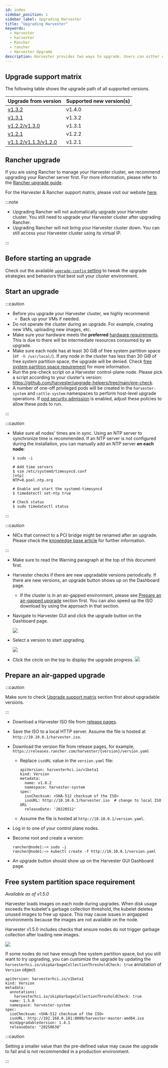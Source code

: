 ```yaml
---
id: index
sidebar_position: 1
sidebar_label: Upgrading Harvester
title: "Upgrading Harvester"
keywords:
  - Harvester
  - harvester
  - Rancher
  - rancher
  - Harvester Upgrade
description: Harvester provides two ways to upgrade. Users can either upgrade using the ISO image or upgrade through the UI.
---
```


<head>
  <link rel="canonical" href="https://docs.harvesterhci.io/v1.4/upgrade/index"/>
</head>

## Upgrade support matrix

The following table shows the upgrade path of all supported versions.

| Upgrade from version | Supported new version(s) |
|----------------------|--------------------------|
| [v1.3.2](./v1-3-2-to-v1-4-0.md) | v1.4.0        |
| [v1.3.1](./v1-3-1-to-v1-3-2.md) | v1.3.2        |
| [v1.2.2/v1.3.0](./v1-2-2-to-v1-3-1.md) | v1.3.1        |
| [v1.2.1](./v1-2-1-to-v1-2-2.md) | v1.2.2        |
| [v1.1.2/v1.1.3/v1.2.0](./v1-2-0-to-v1-2-1.md) | v1.2.1              |

## Rancher upgrade

If you are using Rancher to manage your Harvester cluster, we recommend upgrading your Rancher server first. For more information, please refer to the [Rancher upgrade guide](https://ranchermanager.docs.rancher.com/getting-started/installation-and-upgrade/install-upgrade-on-a-kubernetes-cluster/upgrades).

For the Harvester & Rancher support matrix, please visit our website [here](https://www.suse.com/suse-harvester/support-matrix/all-supported-versions/).

:::note

  - Upgrading Rancher will not automatically upgrade your Harvester cluster. You still need to upgrade your Harvester cluster after upgrading Rancher.
  - Upgrading Rancher will not bring your Harvester cluster down. You can still access your Harvester cluster using its virtual IP.

:::

## Before starting an upgrade

Check out the available [`upgrade-config` setting](../advanced/settings.md#upgrade-config) to tweak the upgrade strategies and behaviors that best suit your cluster environment.

## Start an upgrade

:::caution

- Before you upgrade your Harvester cluster, we highly recommend:
    - Back up your VMs if needed.
- Do not operate the cluster during an upgrade. For example, creating new VMs, uploading new images, etc.
- Make sure your hardware meets the **preferred** [hardware requirements](../install/requirements.md#hardware-requirements). This is due to there will be intermediate resources consumed by an upgrade.
- Make sure each node has at least 30 GiB of free system partition space (`df -h /usr/local/`). If any node in the cluster has less than 30 GiB of free system partition space, the upgrade will be denied. Check [free system partition space requirement](#free-system-partition-space-requirement) for more information.
- Run the pre-check script on a Harvester control-plane node. Please pick a script according to your cluster's version: https://github.com/harvester/upgrade-helpers/tree/main/pre-check.
- A number of one-off privileged pods will be created in the `harvester-system` and `cattle-system` namespaces to perform host-level upgrade operations. If [pod security admission](https://kubernetes.io/docs/concepts/security/pod-security-admission/) is enabled, adjust these policies to allow these pods to run.

:::

:::caution

- Make sure all nodes' times are in sync. Using an NTP server to synchronize time is recommended. If an NTP server is not configured during the installation, you can manually add an NTP server **on each node**:

    ```
    $ sudo -i

    # Add time servers
    $ vim /etc/systemd/timesyncd.conf
    [ntp]
    NTP=0.pool.ntp.org

    # Enable and start the systemd-timesyncd
    $ timedatectl set-ntp true

    # Check status
    $ sudo timedatectl status
    ```

:::

:::caution

- NICs that connect to a PCI bridge might be renamed after an upgrade. Please check the [knowledge base article](https://harvesterhci.io/kb/nic-naming-scheme) for further information.

:::

- Make sure to read the Warning paragraph at the top of this document first.
- Harvester checks if there are new upgradable versions periodically. If there are new versions, an upgrade button shows up on the Dashboard page.
    - If the cluster is in an air-gapped environment, please see [Prepare an air-gapped upgrade](#prepare-an-air-gapped-upgrade) section first. You can also speed up the ISO download by using the approach in that section.
- Navigate to Harvester GUI and click the upgrade button on the Dashboard page.

    ![](/img/v1.2/upgrade/upgrade_button.png)

- Select a version to start upgrading.

    ![](/img/v1.2/upgrade/upgrade_select_version.png)

- Click the circle on the top to display the upgrade progress.
    ![](/img/v1.2/upgrade/upgrade_progress.png)


## Prepare an air-gapped upgrade

:::caution

Make sure to check [Upgrade support matrix](#upgrade-support-matrix) section first about upgradable versions.

:::

- Download a Harvester ISO file from [release pages](https://github.com/harvester/harvester/releases).
- Save the ISO to a local HTTP server. Assume the file is hosted at `http://10.10.0.1/harvester.iso`.
- Download the version file from release pages, for example, `https://releases.rancher.com/harvester/{version}/version.yaml`

    - Replace `isoURL` value in the `version.yaml` file:

        ```
        apiVersion: harvesterhci.io/v1beta1
        kind: Version
        metadata:
          name: v1.0.2
          namespace: harvester-system
        spec:
          isoChecksum: <SHA-512 checksum of the ISO>
          isoURL: http://10.10.0.1/harvester.iso  # change to local ISO URL
          releaseDate: '20220512'
        ```

    - Assume the file is hosted at `http://10.10.0.1/version.yaml`.

- Log in to one of your control plane nodes.
- Become root and create a version:

    ```
    rancher@node1:~> sudo -i
    rancher@node1:~> kubectl create -f http://10.10.0.1/version.yaml
    ```

- An upgrade button should show up on the Harvester GUI Dashboard page.

## Free system partition space requirement

_Available as of v1.5.0_

Harvester loads images on each node during upgrades. When disk usage exceeds the kubelet's garbage collection threshold, the kubelet deletes unused images to free up space. This may cause issues in airgapped environments because the images are not available on the node.

Harvester v1.5.0 includes checks that ensure nodes do not trigger garbage collection after loading new images.

![](/img/v1.5/upgrade/upgrade_free_space_check.png)

If some nodes do not have enough free system partition space, but you still want to try upgrading, you can customize the upgrade by updating the `harvesterhci.io/skipGarbageCollectionThresholdCheck: true` annotation of `Version` object.

```
apiVersion: harvesterhci.io/v1beta1
kind: Version
metadata:
  annotations:
    harvesterhci.io/skipGarbageCollectionThresholdCheck: true
  name: 1.5.0
  namespace: harvester-system
spec:
  isoChecksum: <SHA-512 checksum of the ISO>
  isoURL: http://192.168.0.181:8000/harvester-master-amd64.iso
  minUpgradableVersion: 1.4.1
  releaseDate: "20250630"
```

:::caution

Setting a smaller value than the pre-defined value may cause the upgrade to fail and is not recommended in a production environment.

:::
